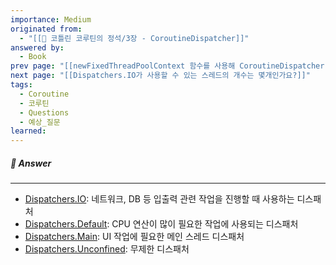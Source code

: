 ```yaml
---
importance: Medium
originated from:
  - "[[📘 코틀린 코루틴의 정석/3장 - CoroutineDispatcher]]"
answered by:
  - Book
prev page: "[[newFixedThreadPoolContext 함수를 사용해 CoroutineDispatcher 객체를 생성하면 왜 경고를 출력할까요?]]"
next page: "[[Dispatchers.IO가 사용할 수 있는 스레드의 개수는 몇개인가요?]]"
tags:
  - Coroutine
  - 코루틴
  - Questions
  - 예상_질문
learned:
---
```

##### 💬 Answer
---
- [Dispatchers.IO](Dispatchers.IO.md): 네트워크, DB 등 입출력 관련 작업을 진행할 때 사용하는 디스패처
- [Dispatchers.Default](Dispatchers.Default.md): CPU 연산이 많이 필요한 작업에 사용되는 디스패처
- [Dispatchers.Main](Dispatchers.Main.md):  UI 작업에 필요한 메인 스레드 디스패처
- [Dispatchers.Unconfined](Dispatchers.Unconfined.md): 무제한 디스패처
